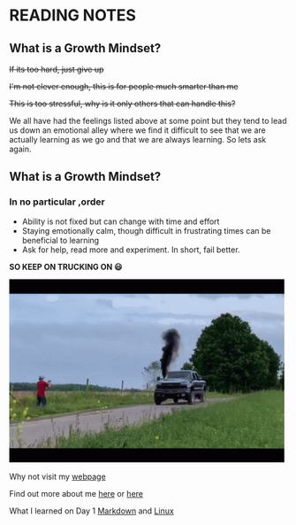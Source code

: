 # READING NOTES

## What is a Growth Mindset?

~~If its too hard, just give up~~

~~I'm not clever enough, this is for people much smarter than me~~

~~This is too stressful, why is it only others that can handle this?~~

We all have had the feelings listed above at some point but they tend to lead us down an emotional alley where we find it difficult to see that we are actually learning as we go and that we are always learning.  So lets ask again.

## What is a Growth Mindset?

### In no particular ,order

- Ability is not fixed but can change with time and effort
- Staying emotionally calm, though difficult in frustrating times can be beneficial to learning
- Ask for help, read more and experiment. In short, fail better.

**SO KEEP ON TRUCKING ON 😃**

![Truck breaking down.](/whistl-in-diesel-truck.gif)




Why not visit my [webpage](https://github.com/windyshepperhenderson)

Find out more about me [here](https://en.wikipedia.org/wiki/Superman) or [here](/mybio.md)

What I learned on Day 1 [Markdown](/day1.md) and [Linux](/thecoderscomputer.md)



